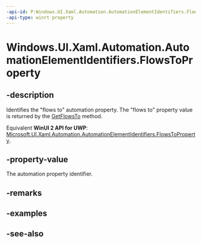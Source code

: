 ```yaml
---
-api-id: P:Windows.UI.Xaml.Automation.AutomationElementIdentifiers.FlowsToProperty
-api-type: winrt property
---
```


<!-- Property syntax
public Windows.UI.Xaml.Automation.AutomationProperty FlowsToProperty { get; }
-->

# Windows.UI.Xaml.Automation.AutomationElementIdentifiers.FlowsToProperty

## -description
Identifies the "flows to" automation property. The "flows to" property value is returned by the [GetFlowsTo](automationproperties_getflowsto_483856830.md) method.

Equivalent **WinUI 2 API for UWP**: [Microsoft.UI.Xaml.Automation.AutomationElementIdentifiers.FlowsToProperty](/windows/winui/api/microsoft.ui.xaml.automation.automationelementidentifiers.flowstoproperty).

## -property-value
The automation property identifier.

## -remarks

## -examples

## -see-also
